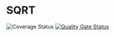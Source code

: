 # SQRT

![Coverage Status](https://coveralls.io/repos/github/BrawlKvas/testing/badge.svg)
[![Quality Gate Status](https://sonarcloud.io/api/project_badges/measure?project=BrawlKvas_testing&metric=alert_status)](https://sonarcloud.io/summary/new_code?id=BrawlKvas_testing)
